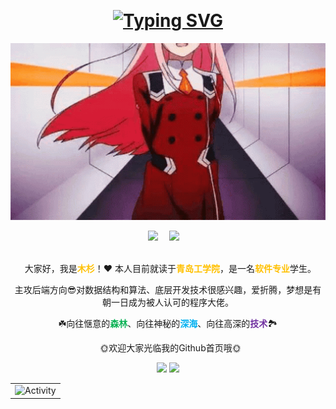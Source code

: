 <embed autostart="true" hidden="true" loop="true" src="./mp3/JINBAO - 虹.mp3"></embed>

<h1 align="center">
<a href="https://git.io/typing-svg"><img src="https://readme-typing-svg.herokuapp.com?font=Fira+Code&weight=500&size=30&pause=1000&center=true&width=435&lines=%F0%9F%A6%84Hi%EF%BC%8CI'm+MuShan!" alt="Typing SVG" /></a>
</h1>


<p align="center"><img width="555" src="./gif/alinarin.gif" /></p>

<div align="center">
  <a href="https://blog.mushan.xyz"><img src="https://img.shields.io/badge/Website-博客-blue" /></a>&emsp;
  <a href="https://blog.csdn.net/MuShan_bit"><img src="https://img.shields.io/badge/CSDN-论坛-c32136" /></a>&emsp;
</div></br>
<p align="center">&nbsp;&nbsp;大家好，我是<strong style="color:#ffc000;">木杉</strong>！❤️ 本人目前就读于<strong style="color:#ffc000;">青岛工学院</strong>，是一名<strong style="color:#ffc000;">软件专业</strong>学生。</p>
<p align="center">主攻后端方向😎对数据结构和算法、底层开发技术很感兴趣，爱折腾，梦想是有朝一日成为被人认可的程序大佬。</p>
<p align="center">☘️向往惬意的<strong style="color:#00b050;">森林</strong>、向往神秘的<strong style="color:#00b0f0;">深海</strong>、向往高深的<strong style="color:#7030a0;">技术</strong>🏞️</p>
<p align="center">&nbsp;&nbsp;🌞欢迎大家光临我的Github首页哦🌞</p>

<audio align="center" src="mp3/JINBAO%20-%20%E8%99%B9.mp3"></audio>


<p align="center">
 <img height="160px" src="https://github-readme-stats-git-masterrstaa-rickstaa.vercel.app/api?username=MuShan-bit&count_private=true&show_icons=true&theme=nord&hide_border=false&bg_color=1e1e2e&text_color=cdd6f4&icon_color=cba6f7&title_color=94e2d5" style="color:gray;cursor:pointer;pointer-events:none; algin:left;"> 
  <img height="160px" src="https://github-readme-stats-git-masterrstaa-rickstaa.vercel.app/api/top-langs?username=MuShan-bit&count_private=true&show_icons=true&theme=nord&hide_border=false&bg_color=1e1e2e&text_color=cdd6f4&icon_color=cba6f7&title_color=94e2d5" style="color:gray;cursor:pointer;pointer-events:none; algin:right;"> 
</p>

<table align="center">
  <tr>
    <td><img src="https://github-readme-activity-graph.cyclic.app/graph?username=MuShan-bit&theme=xcode&bg_color=FF000000&hide_border=true" alt="Activity"/></td>
  </tr>
</table>
